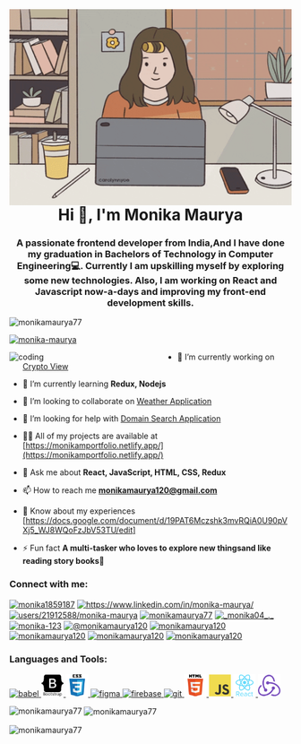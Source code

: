 <img align="left" alt="coding" width="100%" height="350"  src="https://github.com/monikamaurya77/monikamaurya77/blob/main/giphy.gif" >
<h1 align="center">Hi 👋, I'm Monika Maurya</h1>
<h3 align="center">A passionate frontend developer from India,And I have done my graduation in  Bachelors of Technology in Computer Engineering💻. Currently I am upskilling myself by exploring some new technologies. Also, I am working on React and Javascript now-a-days and improving my front-end development skills.</h3>

<p align="left"> <img src="https://komarev.com/ghpvc/?username=monikamaurya77&label=Profile%20views&color=0e75b6&style=flat" alt="monikamaurya77" /> </p>

<p align="left"> <a href="https://github.com/ryo-ma/github-profile-trophy"><img src="https://github-profile-trophy.vercel.app/?username=monikamaurya77" alt="monika-maurya" /></a> </p>


<img align="left" alt="coding" width="300" src="https://media.tenor.com/x386YYsw2FIAAAAC/daily-good.gif" >


- 🔭 I’m currently working on [Crypto View](https://monikacryptoview1.netlify.app/)

- 🌱 I’m currently learning **Redux, Nodejs**

- 👯 I’m looking to collaborate on [Weather Application](https://github.com/monikamaurya77/React-Weather-App)

- 🤝 I’m looking for help with [Domain Search Application](https://monika-domain-search-application.netlify.app/)

- 👨‍💻 All of my projects are available at [https://monikamportfolio.netlify.app/](https://monikamportfolio.netlify.app/)

- 💬 Ask me about **React, JavaScript, HTML, CSS, Redux**

- 📫 How to reach me **monikamaurya120@gmail.com**

- 📄 Know about my experiences [https://docs.google.com/document/d/19PAT6Mczshk3mvRQiA0U90pVXj5_WJ8WQoFzJbV53TU/edit]

- ⚡ Fun fact **A multi-tasker who loves to explore new thingsand like reading story books💜**

<h3 align="left">Connect with me:</h3>
<p align="left">
<a href="https://twitter.com/monika1859187" target="blank"><img align="center" src="https://raw.githubusercontent.com/rahuldkjain/github-profile-readme-generator/master/src/images/icons/Social/twitter.svg" alt="monika1859187" height="30" width="40" /></a>
<a href="https://linkedin.com/in/https://www.linkedin.com/in/monika-maurya/" target="blank"><img align="center" src="https://raw.githubusercontent.com/rahuldkjain/github-profile-readme-generator/master/src/images/icons/Social/linked-in-alt.svg" alt="https://www.linkedin.com/in/monika-maurya/" height="30" width="40" /></a>
<a href="https://stackoverflow.com/users/users/21912588/monika-maurya" target="blank"><img align="center" src="https://raw.githubusercontent.com/rahuldkjain/github-profile-readme-generator/master/src/images/icons/Social/stack-overflow.svg" alt="users/21912588/monika-maurya" height="30" width="40" /></a>
<a href="https://codesandbox.com/monikamaurya77" target="blank"><img align="center" src="https://raw.githubusercontent.com/rahuldkjain/github-profile-readme-generator/master/src/images/icons/Social/codesandbox.svg" alt="monikamaurya77" height="30" width="40" /></a>
<a href="https://instagram.com/_monika04_._" target="blank"><img align="center" src="https://raw.githubusercontent.com/rahuldkjain/github-profile-readme-generator/master/src/images/icons/Social/instagram.svg" alt="_monika04_._" height="30" width="40" /></a>
<a href="https://dribbble.com/monika-123" target="blank"><img align="center" src="https://raw.githubusercontent.com/rahuldkjain/github-profile-readme-generator/master/src/images/icons/Social/dribbble.svg" alt="monika-123" height="30" width="40" /></a>
<a href="https://medium.com/@monikamaurya120" target="blank"><img align="center" src="https://raw.githubusercontent.com/rahuldkjain/github-profile-readme-generator/master/src/images/icons/Social/medium.svg" alt="@monikamaurya120" height="30" width="40" /></a>
<a href="https://www.hackerrank.com/monikamaurya120" target="blank"><img align="center" src="https://raw.githubusercontent.com/rahuldkjain/github-profile-readme-generator/master/src/images/icons/Social/hackerrank.svg" alt="monikamaurya120" height="30" width="40" /></a>
<a href="https://www.leetcode.com/monikamaurya120" target="blank"><img align="center" src="https://raw.githubusercontent.com/rahuldkjain/github-profile-readme-generator/master/src/images/icons/Social/leet-code.svg" alt="monikamaurya120" height="30" width="40" /></a>
<a href="https://www.hackerearth.com/monikamaurya120" target="blank"><img align="center" src="https://raw.githubusercontent.com/rahuldkjain/github-profile-readme-generator/master/src/images/icons/Social/hackerearth.svg" alt="monikamaurya120" height="30" width="40" /></a>
<a href="https://auth.geeksforgeeks.org/user/monikamaurya120" target="blank"><img align="center" src="https://raw.githubusercontent.com/rahuldkjain/github-profile-readme-generator/master/src/images/icons/Social/geeks-for-geeks.svg" alt="monikamaurya120" height="30" width="40" /></a>
</p>

<h3 align="left">Languages and Tools:</h3>
<p align="left"> <a href="https://babeljs.io/" target="_blank" rel="noreferrer"> <img src="https://www.vectorlogo.zone/logos/babeljs/babeljs-icon.svg" alt="babel" width="40" height="40"/> </a> <a href="https://getbootstrap.com" target="_blank" rel="noreferrer"> <img src="https://raw.githubusercontent.com/devicons/devicon/master/icons/bootstrap/bootstrap-plain-wordmark.svg" alt="bootstrap" width="40" height="40"/> </a> <a href="https://www.w3schools.com/css/" target="_blank" rel="noreferrer"> <img src="https://raw.githubusercontent.com/devicons/devicon/master/icons/css3/css3-original-wordmark.svg" alt="css3" width="40" height="40"/> </a> <a href="https://www.figma.com/" target="_blank" rel="noreferrer"> <img src="https://www.vectorlogo.zone/logos/figma/figma-icon.svg" alt="figma" width="40" height="40"/> </a> <a href="https://firebase.google.com/" target="_blank" rel="noreferrer"> <img src="https://www.vectorlogo.zone/logos/firebase/firebase-icon.svg" alt="firebase" width="40" height="40"/> </a> <a href="https://git-scm.com/" target="_blank" rel="noreferrer"> <img src="https://www.vectorlogo.zone/logos/git-scm/git-scm-icon.svg" alt="git" width="40" height="40"/> </a> <a href="https://www.w3.org/html/" target="_blank" rel="noreferrer"> <img src="https://raw.githubusercontent.com/devicons/devicon/master/icons/html5/html5-original-wordmark.svg" alt="html5" width="40" height="40"/> </a> <a href="https://developer.mozilla.org/en-US/docs/Web/JavaScript" target="_blank" rel="noreferrer"> <img src="https://raw.githubusercontent.com/devicons/devicon/master/icons/javascript/javascript-original.svg" alt="javascript" width="40" height="40"/> </a> <a href="https://reactjs.org/" target="_blank" rel="noreferrer"> <img src="https://raw.githubusercontent.com/devicons/devicon/master/icons/react/react-original-wordmark.svg" alt="react" width="40" height="40"/> </a> <a href="https://redux.js.org" target="_blank" rel="noreferrer"> <img src="https://raw.githubusercontent.com/devicons/devicon/master/icons/redux/redux-original.svg" alt="redux" width="40" height="40"/> </a> </p>

<p><img align="left" src="https://github-readme-stats.vercel.app/api/top-langs?username=monikamaurya77&show_icons=true&locale=en&layout=compact" alt="monikamaurya77" /></p>

<p>&nbsp;<img align="center" src="https://github-readme-stats.vercel.app/api?username=monikamaurya77&show_icons=true&locale=en" alt="monikamaurya77" /></p>

<p><img align="center" src="https://github-readme-streak-stats.herokuapp.com/?user=monikamaurya77&" alt="monikamaurya77" /></p>
